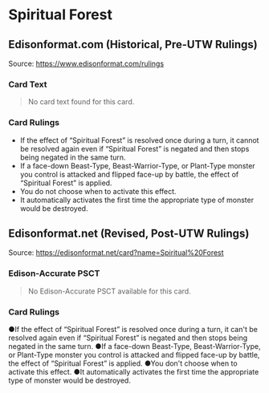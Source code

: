 # Spiritual Forest

## Edisonformat.com (Historical, Pre-UTW Rulings)

Source: https://www.edisonformat.com/rulings

### Card Text

> No card text found for this card.

### Card Rulings

*   If the effect of “Spiritual Forest” is resolved once during a turn, it cannot be resolved again even if “Spiritual Forest” is negated and then stops being negated in the same turn.
*   If a face-down Beast-Type, Beast-Warrior-Type, or Plant-Type monster you control is attacked and flipped face-up by battle, the effect of “Spiritual Forest” is applied.
*   You do not choose when to activate this effect.
*   It automatically activates the first time the appropriate type of monster would be destroyed.

## Edisonformat.net (Revised, Post-UTW Rulings)

Source: https://edisonformat.net/card?name=Spiritual%20Forest

### Edison-Accurate PSCT

> No Edison-Accurate PSCT available for this card.

### Card Rulings

●If the effect of “Spiritual Forest” is resolved once during a turn, it can't be resolved again even if “Spiritual Forest” is negated and then stops being negated in the same turn.
●If a face-down Beast-Type, Beast-Warrior-Type, or Plant-Type monster you control is attacked and flipped face-up by battle, the effect of “Spiritual Forest” is applied.
●You don't choose when to activate this effect.
●It automatically activates the first time the appropriate type of monster would be destroyed.
            